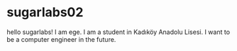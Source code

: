 # sugarlabs02
hello sugarlabs! I am ege. I am a student in Kadıköy Anadolu Lisesi. I want to be a computer engineer in the future.
